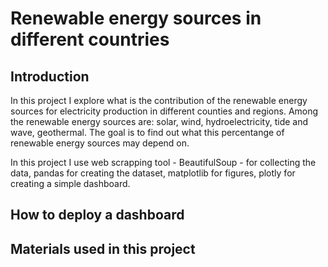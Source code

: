 # Renewable energy sources in different countries


## Introduction
In this project I explore what is the contribution of the renewable energy sources for electricity production in different counties and regions. Among the renewable energy sources are: solar, wind, hydroelectricity, tide and wave, geothermal. The goal is to find out what this percentange of renewable energy sources may depend on.

In this project I use web scrapping tool - BeautifulSoup - for collecting the data, pandas for creating the dataset, matplotlib for figures, plotly for creating a simple dashboard.

## How to deploy a dashboard


## Materials used in this project

